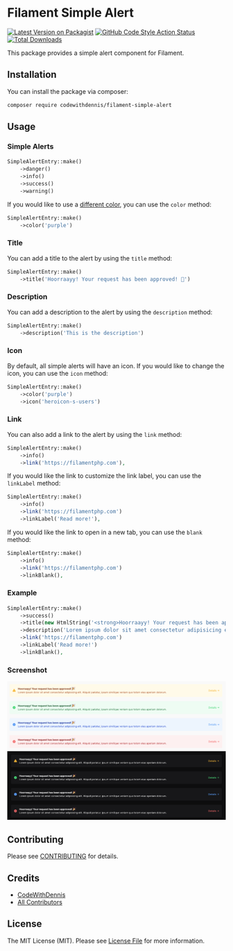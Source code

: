 # Filament Simple Alert

[![Latest Version on Packagist](https://img.shields.io/packagist/v/codewithdennis/filament-simple-alert.svg?style=flat-square)](https://packagist.org/packages/codewithdennis/filament-simple-alert)
[![GitHub Code Style Action Status](https://img.shields.io/github/actions/workflow/status/codewithdennis/filament-simple-alert/fix-php-code-styling.yml?branch=main&label=code%20style&style=flat-square)](https://github.com/codewithdennis/filament-simple-alert/actions?query=workflow%3A"Fix+PHP+code+styling"+branch%3Amain)
[![Total Downloads](https://img.shields.io/packagist/dt/codewithdennis/filament-simple-alert.svg?style=flat-square)](https://packagist.org/packages/codewithdennis/filament-simple-alert)

This package provides a simple alert component for Filament.

## Installation

You can install the package via composer:

```bash
composer require codewithdennis/filament-simple-alert
```

## Usage

### Simple Alerts

```php
SimpleAlertEntry::make()
    ->danger()
    ->info()
    ->success()
    ->warning()
```

If you would like to use a [different color](https://filamentphp.com/docs/3.x/support/colors), you can use the `color` method:

```php
SimpleAlertEntry::make()
    ->color('purple')
```

### Title

You can add a title to the alert by using the `title` method:

```php
SimpleAlertEntry::make()
    ->title('Hoorraayy! Your request has been approved! 🎉')
```

### Description

You can add a description to the alert by using the `description` method:

```php
SimpleAlertEntry::make()
    ->description('This is the description')
```

### Icon

By default, all simple alerts will have an icon. If you would like to change the icon, you can use the `icon` method:

```php
SimpleAlertEntry::make()
    ->color('purple')
    ->icon('heroicon-s-users')
```

### Link

You can also add a link to the alert by using the `link` method:

```php
SimpleAlertEntry::make()
    ->info()
    ->link('https://filamentphp.com'),
```

If you would like the link to customize the link label, you can use the `linkLabel` method:

```php
SimpleAlertEntry::make()
    ->info()
    ->link('https://filamentphp.com')
    ->linkLabel('Read more!'),
```

If you would like the link to open in a new tab, you can use the `blank` method:

```php
SimpleAlertEntry::make()
    ->info()
    ->link('https://filamentphp.com')
    ->linkBlank(),
```

### Example

```php
SimpleAlertEntry::make()
    ->success()
    ->title(new HtmlString('<strong>Hoorraayy! Your request has been approved! 🎉</strong>'))
    ->description('Lorem ipsum dolor sit amet consectetur adipisicing elit.')
    ->link('https://filamentphp.com')
    ->linkLabel('Read more!')
    ->linkBlank(),
```

### Screenshot

![light](resources/screenshots/light.png)
![dark](resources/screenshots/dark.png)

## Contributing

Please see [CONTRIBUTING](.github/CONTRIBUTING.md) for details.

## Credits

- [CodeWithDennis](https://github.com/CodeWithDennis)
- [All Contributors](../../contributors)

## License

The MIT License (MIT). Please see [License File](LICENSE.md) for more information.
